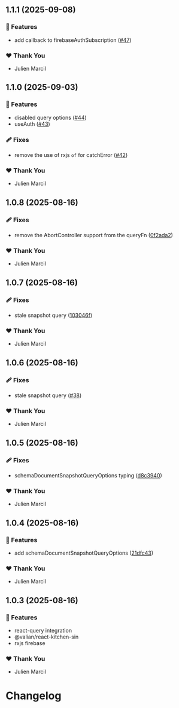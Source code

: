## 1.1.1 (2025-09-08)

### 🚀 Features

- add callback to firebaseAuthSubscription ([#47](https://github.com/valian-ca/react-firebase/pull/47))

### ❤️ Thank You

- Julien Marcil

## 1.1.0 (2025-09-03)

### 🚀 Features

- disabled query options ([#44](https://github.com/valian-ca/react-firebase/pull/44))
- useAuth ([#43](https://github.com/valian-ca/react-firebase/pull/43))

### 🩹 Fixes

- remove the use of rxjs `of` for catchError ([#42](https://github.com/valian-ca/react-firebase/pull/42))

### ❤️ Thank You

- Julien Marcil

## 1.0.8 (2025-08-16)

### 🩹 Fixes

- remove the AbortController support from the queryFn ([0f2ada2](https://github.com/valian-ca/react-firebase/commit/0f2ada2))

### ❤️ Thank You

- Julien Marcil

## 1.0.7 (2025-08-16)

### 🩹 Fixes

- stale snapshot query ([103046f](https://github.com/valian-ca/react-firebase/commit/103046f))

### ❤️ Thank You

- Julien Marcil

## 1.0.6 (2025-08-16)

### 🩹 Fixes

- stale snapshot query ([#38](https://github.com/valian-ca/react-firebase/pull/38))

### ❤️ Thank You

- Julien Marcil

## 1.0.5 (2025-08-16)

### 🩹 Fixes

- schemaDocumentSnapshotQueryOptions typing ([d8c3940](https://github.com/valian-ca/react-firebase/commit/d8c3940))

### ❤️ Thank You

- Julien Marcil

## 1.0.4 (2025-08-16)

### 🚀 Features

- add schemaDocumentSnapshotQueryOptions ([21dfc43](https://github.com/valian-ca/react-firebase/commit/21dfc43))

### ❤️ Thank You

- Julien Marcil

## 1.0.3 (2025-08-16)

### 🚀 Features

- react-query integration
- @valian/react-kitchen-sin
- rxjs firebase

### ❤️ Thank You

- Julien Marcil

# Changelog

